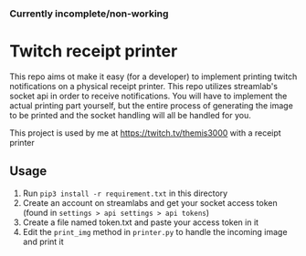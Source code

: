 ### Currently incomplete/non-working

# Twitch receipt printer
This repo aims ot make it easy (for a developer) to implement printing twitch notifications on a physical receipt printer. This repo utilizes streamlab's socket api in order to receive notifications. You will have to implement the actual printing part yourself, but the entire process of generating the image to be printed and the socket handling will all be handled for you.

This project is used by me at https://twitch.tv/themis3000 with a receipt printer

## Usage
1. Run `pip3 install -r requirement.txt` in this directory
2. Create an account on streamlabs and get your socket access token (found in `settings > api settings > api tokens`)
3. Create a file named token.txt and paste your access token in it
4. Edit the `print_img` method in `printer.py` to handle the incoming image and print it
